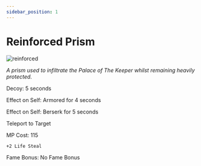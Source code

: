 ```yaml
---
sidebar_position: 1
---
```


# Reinforced Prism

![reinforced](https://vwiki.valorserver.com/api/item/picture/reinforced%20prism)

<i>A prism used to infiltrate the Palace of The Keeper whilst remaining heavily protected.</i>

Decoy: 5 seconds

Effect on Self: Armored for 4 seconds 

Effect on Self: Berserk for 5 seconds

Teleport to Target

MP Cost: 115

    +2 Life Steal

Fame Bonus: No Fame Bonus
